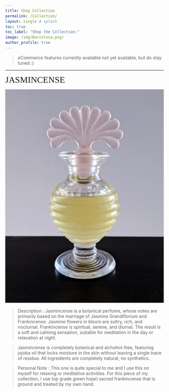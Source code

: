 ```yaml
---
title: Shop Collection
permalink: /Collection/
layout: single # splash
toc: true
toc_label: "Shop the Collection:"
image: /img/Barcelona.png/
author_profile: true
---
```


> eCommerce features currently available not yet available, but do stay tuned :) 

***

<p align="center">

<span style="color: #f2cf4; font-family: Babas; font-size: 2em;">JASMINCENSE</span> 



![](/img/Jasmincense.jpg) 


<p align="left">


> Description : Jasmincense is a botanical perfume, whose notes are primarily based on the marriage of Jasmine Grandiflorium and Frankincense. Jasmine flowers in bloom are sultry, rich, and nocturnal. Frankincense is spiritual, serene, and diurnal. The result is a soft and calming sensation, suitable for meditation in the day or relaxation at night. 

> Jasmincense is completely botanical and alchohol-free, featuring jojoba oil that locks moisture in the skin without leaving a single trace of residue. All ingredients are completely natural, no synthetics.


> Personal Note : This one is quite special to me and I use this on myself for relaxing or meditative activities. For this piece of my collection, I use top grade green hojari sacred frankincense that is ground and treated by my own hand.

